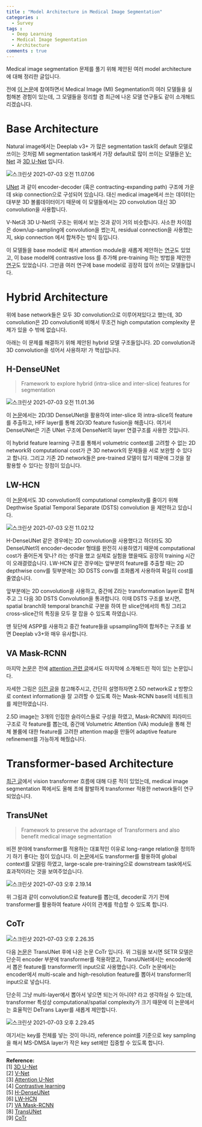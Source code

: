 ```yaml
---
title : "Model Architecture in Medical Image Segmentation"
categories :
  - Survey
tags :
  - Deep Learning
  - Medical Image Segmentation
  - Architecture
comments : true
---
```


Medical image segmentation 문제를 풀기 위해 제안된 여러 model architecture에 대해 정리한 글입니다.

전에 [이 논문](https://arxiv.org/pdf/2002.05895.pdf)에 참여하면서 Medical Image (MI) Segmentation의 여러 모델들을 실험해본 경험이 있는데, 그 모델들을 정리할 겸 최근에 나온 모델 연구들도 같이 소개해드리겠습니다.

# Base Architecture

Natural image에서는 Deeplab v3+ 가 많은 segmentation task의 default 모델로 쓰이는 것처럼 MI segmentation task에서 가장 default로 많이 쓰이는 모델들은 [V-Net](https://arxiv.org/pdf/1606.04797.pdf) 과 [3D U-Net](https://arxiv.org/pdf/1606.06650.pdf) 입니다.

![스크린샷 2021-07-03 오전 11.07.06](https://i.imgur.com/htcR4a9.png)

[UNet](https://lmb.informatik.uni-freiburg.de/people/ronneber/u-net/) 과 같이 encoder-decoder (혹은 contracting-expanding path) 구조에 가운데 skip connection으로 구성되어 있습니다. 대신 medical image에서 쓰는 데이터는 대부분 3D 볼륨데이터이기 때문에 이 모델들에서는 2D convolution 대신 3D convolution을 사용합니다.

V-Net과 3D U-Net의 구조는 위에서 보는 것과 같이 거의 비슷합니다. 사소한 차이점은 down/up-sampling에 convolution을 썼는지, residual connection을 사용했는지, skip connection 에서 합쳐주는 방식 등입니다.

이 모델들을 base model로 해서 attention module을 새롭게 제안하는 [연구](https://arxiv.org/pdf/1804.03999.pdf)도 있었고, 이 base model에 contrastive loss 를 추가해 pre-training 하는 방법을 제안한 [연구](https://arxiv.org/pdf/2006.10511.pdf)도 있었습니다. 그만큼 여러 연구에 base model로 굉장히 많이 쓰이는 모델들입니다.

# Hybrid Architecture

위에 base network들은 모두 3D convolution으로 이루어져있다고 했는데, 3D convolution은 2D convolution에 비해서 무조건 high computation complexity 문제가 있을 수 밖에 없습니다.

아래는 이 문제를 해결하기 위해 제안된 hybrid 모델 구조들입니다. 2D convolution과 3D convolution을 섞어서 사용하자! 가 핵심입니다.

## H-DenseUNet

> Framework to explore hybrid (intra-slice and inter-slice) features for segmentation

![스크린샷 2021-07-03 오전 11.01.36](https://i.imgur.com/XdXpPWq.png)

이 [논문](https://arxiv.org/pdf/1709.07330.pdf)에서는 2D/3D DenseUNet을 활용하여 inter-slice 와 intra-slice의 feature를 추출하고, HFF layer를 통해 2D/3D feature fusion을 해줍니다. 여기서 DenseUNet은 기존 UNet 구조에 DenseNet의 layer 연결구조를 사용한 것입니다.

이 hybrid feature learning 구조를 통해서 volumetric context를 고려할 수 없는 2D network와 computational cost가 큰 3D network의 문제들을 서로 보완할 수 있다고 합니다. 그리고 기존 2D network들은 pre-trained 모델이 많기 때문에 그것을 잘 활용할 수 있다는 장점이 있습니다.

## LW-HCN

이 [논문](https://www.ijcai.org/Proceedings/2019/0593.pdf)에서도 3D convolution의 computational complexity를 줄이기 위해 Depthwise Spatial Temporal Separate (DSTS) convolution 을 제안하고 있습니다.

![스크린샷 2021-07-03 오전 11.02.12](https://i.imgur.com/9JYyLm9.jpg)

H-DenseUNet 같은 경우에는 2D convolution을 사용했다고 하더라도 3D DenseUNet의 encoder-decoder 형태를 완전히 사용하였기 때문에 computational cost가 줄어든게 맞나? 라는 생각을 했고 실제로 실험을 했을때도 굉장히 training 시간이 오래결렸습니다. LW-HCN 같은 경우에는 앞부분의 feature를 추출할 때는 2D depthwise conv를 뒷부분에는 3D DSTS conv를 조화롭게 사용하여 확실히 cost를 줄였습니다.

앞부분에는 2D convolution을 사용하고, 중간에 Z라는 transformation layer로 합쳐주고 그 다음 3D DSTS Convolution을 통과합니다. 이때 DSTS 구조를 보시면, spatial branch와 temporal branch로 구분을 하여 한 slice안에서의 특징 그리고 cross-slice간의 특징을 모두 잘 잡을 수 있도록 하였습니다.

맨 뒷단에 ASPP를 사용하고 중간 feature들을 upsampling하여 합쳐주는 구조를 보면 Deeplab v3+와 매우 유사합니다.

## VA Mask-RCNN

마지막 [논문](https://arxiv.org/pdf/2004.01997.pdf)은 전에 [attention 관련 글](https://nuguziii.github.io/survey/S-003/)에서도 마지막에 소개해드린 적이 있는 논문입니다.

자세한 그림은 [이전 글](https://nuguziii.github.io/survey/S-003/)을 참고해주시고, 간단히 설명하자면 2.5D network로 z 방향으로 context information을 잘 고려할 수 있도록 하는 Mask-RCNN base의 네트워크를 제안하였습니다.

2.5D image는 3개의 인접한 슬라이스들로 구성을 하였고, Mask-RCNN의 피라미드 구조로 각 feature를 뽑는데, 중간에 Volumetric Attention (VA) module을 통해 전체 볼륨에 대한 feature를 고려한 attention map을 만들어 adaptive feature refinement를 가능하게 해줬습니다.

# Transformer-based Architecture

[최근 글](https://nuguziii.github.io/survey/S-007/)에서 vision transformer 흐름에 대해 다룬 적이 있었는데, medical image segmentation 쪽에서도 올해 초에 활발하게 transformer 적용한 network들이 연구되었습니다.

## TransUNet

> Framework to preserve the advantage of Transformers and also benefit medical image segmentation

비젼 분야에 transformer를 적용하는 대표적인 이유로 long-range relation을 정의하기 하기 좋다는 점이 있습니다. 이 [논문](https://arxiv.org/pdf/2102.04306.pdf)에서도 transformer를 활용하여 global context를 모델링 하였고, large-scale pre-training으로 downstream task에서도 효과적이라는 것을 보여주었습니다.

![스크린샷 2021-07-03 오후 2.19.14](https://i.imgur.com/EpnDQuK.png)

위 그림과 같이 convolution으로 feature를 뽑는데, decoder로 가기 전에 transformer를 활용하여 feature 사이의 관계를 학습할 수 있도록 합니다.

## CoTr

![스크린샷 2021-07-03 오후 2.26.35](https://i.imgur.com/9tR19Hd.png)

다음 [논문](https://arxiv.org/pdf/2103.03024.pdf)은 TransUNet 후에 나온 논문 CoTr 입니다. 위 그림을 보시면 SETR 모델은 단순히 encoder 부분에 transformer를 적용하였고, TransUNet에서는 encoder에서 뽑은 feature를 transformer의 input으로 사용했습니다. CoTr 논문에서는 encoder에서 multi-scale and high-resolution feature를 뽑아서 transformer의 input으로 넣습니다.

단순히 그냥 multi-layer에서 뽑아서 넣으면 되는거 아니야? 라고 생각하실 수 있는데, transformer 특성상 computational/spatial complexity가 크기 때문에 이 논문에서는 효율적인 DeTrans Layer를 새롭게 제안합니다.

![스크린샷 2021-07-03 오후 2.29.45](https://i.imgur.com/H8U4UQg.png)

여기서는 key를 전체를 넣는 것이 아니라, reference point를 기준으로 key sampling을 해서 MS-DMSA layer가 작은 key set에만 집중할 수 있도록 합니다.

---

**Reference:**<br>
[1] [3D U-Net](https://arxiv.org/pdf/1606.06650.pdf)<br>
[2] [V-Net](https://arxiv.org/pdf/1606.04797.pdf)<br>
[3] [Attention U-Net](https://arxiv.org/pdf/1804.03999.pdf)<br>
[4] [Contrastive learning](https://arxiv.org/pdf/2006.10511.pdf)<br>
[5] [H-DenseUNet](https://arxiv.org/pdf/1709.07330.pdf)<br>
[6] [LW-HCN](https://www.ijcai.org/Proceedings/2019/0593.pdf)<br>
[7] [VA Mask-RCNN](https://arxiv.org/pdf/2004.01997.pdf)<br>
[8] [TransUNet](https://arxiv.org/pdf/2102.04306.pdf)<br>
[9] [CoTr](https://arxiv.org/pdf/2103.03024.pdf)<br>
